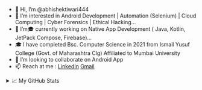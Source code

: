 - 👋 Hi, I’m @abhishektiwari444
- 👀 I’m interested in Android Development | Automation (Selenium) | Cloud Computing | Cyber Forensics | Ethical Hacking...
- 🌱 I’m🎓 currently working on Native App Development ( Java, Kotlin, JetPack Compose, Firebase)...
- 🎓 I have completed Bsc. Computer Science in 2021 from Ismail Yusuf College (Govt. of Maharashtra Clg) Affiliated to Mumbai University
- 💞️ I’m looking to collaborate on Android App
- 📫 Reach at me : [LinkedIn](https://www.linkedin.com/in/abhishek-tiwari-3b0693228/)
[Gmail](https://www.github.com/tiwariabhishekt040@gmail.com)
<details>

  
<!---
abhishektiwari444/abhishektiwari444 is a ✨ special ✨ repository because its `README.md` (this file) appears on your GitHub profile.
You can click the Preview link to take a look at your changes.
--->

  

  <summary>📈 My GitHub Stats</summary>
  <br></br>
  
![Abhishek Tiwari Stats](https://github-readme-stats.vercel.app/api?username=abhishektiwari444&show_icons=true&theme=vision-friendly-synthwavek) 

<br></br>  
![Top Langs](https://github-readme-stats.vercel.app/api/top-langs/?username=abhishektiwari444&layout=compact)
<br></br>  


